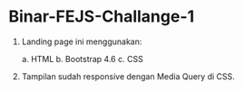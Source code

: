 # Binar-FEJS-Challange-1

1. Landing page ini menggunakan:
    
    a. HTML
    b. Bootstrap 4.6
    c. CSS

2. Tampilan sudah responsive dengan Media Query di CSS.